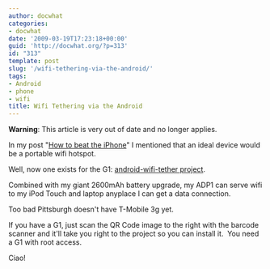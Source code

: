 ```yaml
---
author: docwhat
categories:
- docwhat
date: '2009-03-19T17:23:18+00:00'
guid: 'http://docwhat.org/?p=313'
id: "313"
template: post
slug: '/wifi-tethering-via-the-android/'
tags:
- Android
- phone
- wifi
title: Wifi Tethering via the Android
---
```


**Warning**: This article is very out of date and no longer applies.

In my post "[How to beat the iPhone](../how-to-beat-the-iphone)" I mentioned
that an ideal device would be a portable wifi hotspot.

Well, now one exists for the G1:
[android-wifi-tether project](http://code.google.com/p/android-wifi-tether/).

Combined with my giant 2600mAh battery upgrade, my ADP1 can serve wifi to my
iPod Touch and laptop anyplace I can get a data connection.

Too bad Pittsburgh doesn't have T-Mobile 3g yet.

If you have a G1, just scan the QR Code image to the right with the barcode
scanner and it'll take you right to the project so you can install it.  You need
a G1 with root access.

Ciao!
